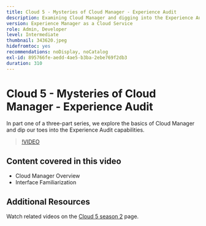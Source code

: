 ```yaml
---
title: Cloud 5 - Mysteries of Cloud Manager - Experience Audit
description: Examining Cloud Manager and digging into the Experience Audit feature
version: Experience Manager as a Cloud Service
role: Admin, Developer
level: Intermediate
thumbnail: 343620.jpeg
hidefromtoc: yes
recommendations: noDisplay, noCatalog
exl-id: 895766fe-aedd-4ae5-b3ba-2ebe769f2db3
duration: 310
---
```

# Cloud 5 - Mysteries of Cloud Manager - Experience Audit

In part one of a three-part series, we explore the basics of Cloud Manager and dip our toes into the Experience Audit capabilities.

>[!VIDEO](https://video.tv.adobe.com/v/343620?quality=12&learn=on)

## Content covered in this video

+ Cloud Manager Overview
+ Interface Familiarization

## Additional Resources

Watch related videos on the [Cloud 5 season 2](../cloud5-season-2.md) page.

